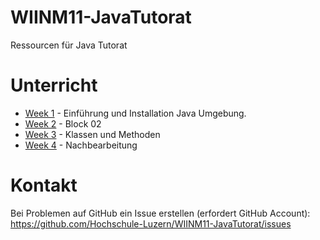 # WIINM11-JavaTutorat
Ressourcen für Java Tutorat

# Unterricht

* [Week 1](https://github.com/Hochschule-Luzern/WIINM11-JavaTutorat/blob/master/Week1.md) - Einführung und Installation Java Umgebung.
* [Week 2](https://github.com/Hochschule-Luzern/WIINM11-JavaTutorat/blob/master/Week2.md) - Block 02
* [Week 3](https://github.com/Hochschule-Luzern/WIINM11-JavaTutorat/blob/master/Week3.md) - Klassen und Methoden
* [Week 4](https://github.com/Hochschule-Luzern/WIINM11-JavaTutorat/blob/master/Week4.md) - Nachbearbeitung


# Kontakt

Bei Problemen auf GitHub ein Issue erstellen (erfordert GitHub Account): https://github.com/Hochschule-Luzern/WIINM11-JavaTutorat/issues
